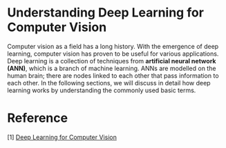# Understanding Deep Learning for Computer Vision

Computer vision as a field has a long history. With the emergence of deep learning, computer vision has proven to be useful for various applications. Deep learning is a collection of techniques from <b>artificial neural network (ANN)</b>, which is a branch of machine learning. ANNs are modelled on the human brain; there are nodes linked to each other that pass information to each other. In the following sections, we will discuss in detail how deep learning works by understanding the commonly used basic terms.


# Reference 
[1] [Deep Learning for Computer Vision]()